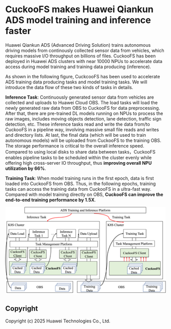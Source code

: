 # CuckooFS makes Huawei Qiankun ADS model training and inference faster
Huawei Qiankun ADS (Advanced Driving Solution) trains autonomous driving models from continously collected sensor data from vehicles, which requires massive I/O throughput on billions of files. CuckooFS has been deployed in Huawei ADS clusters with near 10000 NPUs to accelerate data access during model training and training data producing (inference).

As shown in the following figure, CuckcooFS has been used to accelerate ADS training data producing tasks and model training tasks. We will introduce the data flow of these two kinds of tasks in details.

**Inference Task**: Continuously generated sensor data from vehicles are collected and uploads to Huawei Cloud OBS. The load tasks will load the newly generated raw data from OBS to CuckooFS for data preprocessing. After that, there are pre-trained DL models running on NPUs to process the raw images, includes moving objects detection, lane detection, traffic sign detection, etc. These inference tasks read and write the data from/to CuckooFS in a pipeline way, involving massive small file reads and writes and directory lists. At last, the final data (which will be used to train autonomous models) will be uploaded from CuckooFS to the training OBS. The storage performance is critical to the overall inference speed. Compared to using local disks to share data between tasks，CuckooFS enables pipeline tasks to be scheduled within the cluster evenly while offering high cross-server IO throughput, thus **improving overall NPU utilization by 66%**.

**Training Task**: When model training runs in the first epoch, data is first loaded into CuckooFS from OBS. Thus, in the following epochs, training tasks can access the training data from CuckooFS in a ultra-fast way. Compared with model training directly on OBS, **CuckooFS can improve the end-to-end training performance by 1.5X**.

![ADS Deployment](./images/ads-deployment.png)

## Copyright
Copyright (c) 2025 Huawei Technologies Co., Ltd.
